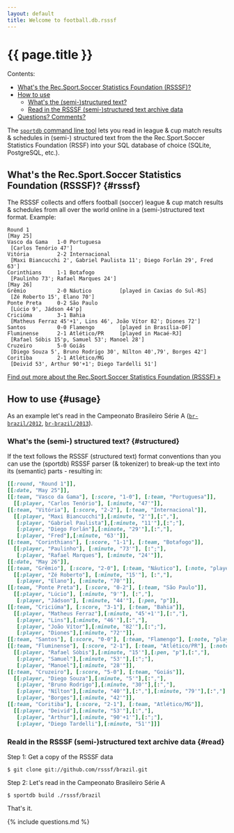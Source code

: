 ```yaml
---
layout: default
title: Welcome to football.db.rsssf
---
```


# {{ page.title }}

<div class="toc" markdown="1">
Contents:

* [What's the Rec.Sport.Soccer Statistics Foundation (RSSSF)?](#rsssf)
* [How to use](#usage)
    * [What's the (semi-)structured text?](#structured)
    * [Read in the RSSSF (semi-)structured text archive data](#read)
* [Questions? Comments?](#questions)
</div>


The [`sportdb` command line tool](https://github.com/sport.db) lets you
read in  league & cup match results & schedules in (semi-) structured text
from the the Rec.Sport.Soccer Statistics Foundation (RSSF)
into your SQL database of choice (SQLite, PostgreSQL, etc.).



## What's the Rec.Sport.Soccer Statistics Foundation (RSSSF)?    {#rsssf}

The RSSSF collects and offers football (soccer) league & cup match results & schedules
from all over the world online in a (semi-)structured text format. Example:

```
Round 1
[May 25]
Vasco da Gama   1-0 Portuguesa
 [Carlos Tenório 47']
Vitória         2-2 Internacional
 [Maxi Biancucchi 2', Gabriel Paulista 11'; Diego Forlán 29', Fred 63']
Corinthians     1-1 Botafogo
 [Paulinho 73'; Rafael Marques 24']
[May 26]
Grêmio          2-0 Náutico         [played in Caxias do Sul-RS]
 [Zé Roberto 15', Elano 70']
Ponte Preta     0-2 São Paulo
 [Lúcio 9', Jádson 44'p]
Criciúma        3-1 Bahia
 [Matheus Ferraz 45'+1', Lins 46', João Vítor 82'; Diones 72']
Santos          0-0 Flamengo        [played in Brasília-DF]
Fluminense      2-1 Atlético/PR     [played in Macaé-RJ]
 [Rafael Sóbis 15'p, Samuel 53'; Manoel 28']
Cruzeiro        5-0 Goiás
 [Diego Souza 5', Bruno Rodrigo 30', Nílton 40',79', Borges 42']
Coritiba        2-1 Atlético/MG
 [Deivid 53', Arthur 90'+1'; Diego Tardelli 51']
```

[Find out more about the Rec.Sport.Soccer Statistics Foundation (RSSSF) »](http://www.rsssf.com)




## How to use  {#usage}

As an example let's read in the Campeonato Brasileiro Série A
([`br-brazil/2012`](https://github.com/rsssf/br-brazil/blob/master/2012),
[`br-brazil/2013`](https://github.com/rsssf/br-brazil/blob/master/2013)).


### What's the (semi-) structured text?    {#structured}

If the text follows the RSSSF (structured text) format conventions than you can use
the (sportdb) RSSSF parser (& tokenizer) to break-up the text into its (semantic) parts - resulting in:

``` ruby
[[:round, "Round 1"]],
[[:date, "May 25"]],
[[:team, "Vasco da Gama"], [:score, "1-0"], [:team, "Portuguesa"]],
  [[:player, "Carlos Tenório"], [:minute, "47'"]],
[[:team, "Vitória"], [:score, "2-2"], [:team, "Internacional"]],
  [[:player, "Maxi Biancucchi"],[:minute, "2'"],[:","],
   [:player, "Gabriel Paulista"],[:minute, "11'"],[:";"],
   [:player, "Diego Forlán"],[:minute, "29'"],[:","],
   [:player, "Fred"],[:minute, "63'"]],
[[:team, "Corinthians"], [:score, "1-1"], [:team, "Botafogo"]],
  [[:player, "Paulinho"], [:minute, "73'"], [:";"], 
   [:player, "Rafael Marques"], [:minute, "24'"]],
[[:date, "May 26"]],
[[:team, "Grêmio"], [:score, "2-0"], [:team, "Náutico"], [:note, "played in Caxias do Sul-RS"]],
  [[:player, "Zé Roberto"], [:minute, "15'"], [:","], 
   [:player, "Elano"], [:minute, "70'"]],
[[:team, "Ponte Preta"], [:score, "0-2"], [:team, "São Paulo"]],
  [[:player, "Lúcio"], [:minute, "9'"], [:","], 
   [:player, "Jádson"], [:minute, "44'"], [:pen, "p"]],
[[:team, "Criciúma"], [:score, "3-1"], [:team, "Bahia"]],
  [[:player, "Matheus Ferraz"],[:minute, "45'+1'"],[:","],
   [:player, "Lins"],[:minute, "46'"],[:","],
   [:player, "João Vítor"],[:minute, "82'"],[:";"],
   [:player, "Diones"],[:minute, "72'"]],
[[:team, "Santos"], [:score, "0-0"], [:team, "Flamengo"], [:note, "played in Brasília-DF"]],
[[:team, "Fluminense"], [:score, "2-1"], [:team, "Atlético/PR"], [:note, "played in Macaé-RJ"]],
  [[:player, "Rafael Sóbis"],[:minute, "15'"],[:pen, "p"],[:","],
   [:player, "Samuel"],[:minute, "53'"],[:";"],
   [:player, "Manoel"],[:minute, "28'"]],
[[:team, "Cruzeiro"], [:score, "5-0"], [:team, "Goiás"]],
  [[:player, "Diego Souza"],[:minute, "5'"],[:","],
   [:player, "Bruno Rodrigo"],[:minute, "30'"],[:","],
   [:player, "Nílton"],[:minute, "40'"],[:","],[:minute, "79'"],[:","],
   [:player, "Borges"],[:minute, "42'"]],
[[:team, "Coritiba"], [:score, "2-1"], [:team, "Atlético/MG"]],
  [[:player, "Deivid"],[:minute, "53'"],[:","],
   [:player, "Arthur"],[:minute, "90'+1'"],[:";"],
   [:player, "Diego Tardelli"],[:minute, "51'"]]] 
```

### Reald in the RSSSF (semi-)structured text archive data   {#read}

Step 1: Get a copy of the RSSSF data

    $ git clone git://github.com/rsssf/brazil.git

Step 2: Let's read in the Campeonato Brasileiro Série A

    $ sportdb build ./rsssf/brazil


That's it.

<!--
Note: Before loading RSSSF archive data you will need to add a configuration file
listing all football clubs / teams included in the league.
See the Campeonato Brasileiro Série A
([`br-brazil/2012/seriea.yml`](https://github.com/rsssf/br-brazil/blob/master/2012/seriea.yml),
[`br-brazil/2013/seriea.yml`](https://github.com/rsssf/br-brazil/blob/master/2013/seriea.yml))
as an example.
-->


{% include questions.md %}
